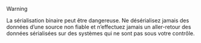 > [!WARNING]
> La sérialisation binaire peut être dangereuse. Ne désérialisez jamais des données d’une source non fiable et n’effectuez jamais un aller-retour des données sérialisées sur des systèmes qui ne sont pas sous votre contrôle.
